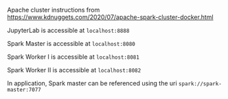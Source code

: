 Apache cluster instructions from https://www.kdnuggets.com/2020/07/apache-spark-cluster-docker.html

JupyterLab is accessible at `localhost:8888`

Spark Master is accessible at `localhost:8080`

Spark Worker I is accessible at `localhost:8081`

Spark Worker II is accessible at `localhost:8082`

In application, Spark master can be referenced using the uri `spark://spark-master:7077`
